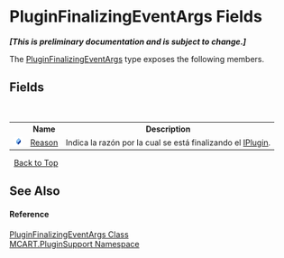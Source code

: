 # PluginFinalizingEventArgs Fields
 _**\[This is preliminary documentation and is subject to change.\]**_

The <a href="ef3e2d81-44e4-5b0f-f0f5-59e6567e8060">PluginFinalizingEventArgs</a> type exposes the following members.


## Fields
&nbsp;<table><tr><th></th><th>Name</th><th>Description</th></tr><tr><td>![Public field](media/pubfield.gif "Public field")</td><td><a href="4cdf5cf3-38b3-64ad-7c16-ebcd89f78061">Reason</a></td><td>
Indica la razón por la cual se está finalizando el <a href="4ee0e2a7-cfcb-eb2f-49cb-5ac7500b7e3d">IPlugin</a>.</td></tr></table>&nbsp;
<a href="#pluginfinalizingeventargs-fields">Back to Top</a>

## See Also


#### Reference
<a href="ef3e2d81-44e4-5b0f-f0f5-59e6567e8060">PluginFinalizingEventArgs Class</a><br /><a href="4abc7841-aae2-1ecc-94fa-a3d251746bda">MCART.PluginSupport Namespace</a><br />